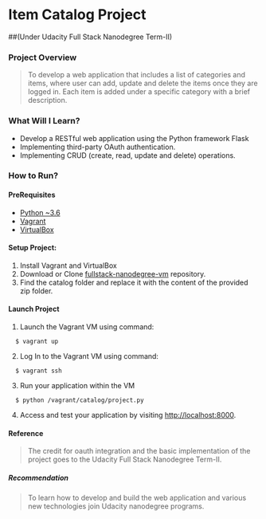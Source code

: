# Item Catalog Project 
##(Under Udacity Full Stack Nanodegree Term-II)

### Project Overview
> To develop a web application that includes a list of categories and items, where user can add, update and delete the items once they are logged in. Each item is added under a specific category with a brief description. 

### What Will I Learn?
  * Develop a RESTful web application using the Python framework Flask
  * Implementing third-party OAuth authentication.
  * Implementing CRUD (create, read, update and delete) operations.
  
### How to Run?

#### PreRequisites
  * [Python ~3.6](https://www.python.org/)
  * [Vagrant](https://www.vagrantup.com/)
  * [VirtualBox](https://www.virtualbox.org/)
  
#### Setup Project:
  1. Install Vagrant and VirtualBox
  2. Download or Clone [fullstack-nanodegree-vm](https://github.com/udacity/fullstack-nanodegree-vm) repository.
  3. Find the catalog folder and replace it with the content of the provided zip folder.

#### Launch Project
  1. Launch the Vagrant VM using command:
  
  ```
    $ vagrant up
  ```

2. Log In to the Vagrant VM using command:
  
  ```
    $ vagrant ssh
  ```
3. Run your application within the VM
  
  ```
    $ python /vagrant/catalog/project.py
  ```
4. Access and test your application by visiting [http://localhost:8000](http://localhost:8000).


#### Reference
>The credit for oauth integration and the basic implementation of the project goes to the Udacity Full Stack Nanodegree Term-II.

##### Recommendation
>To learn how to develop and build the web application and various new technologies join Udacity nanodegree programs.